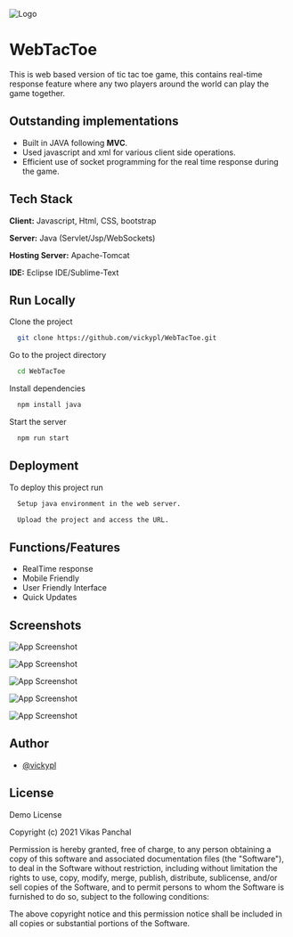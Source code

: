 ![Logo](https://static.wikia.nocookie.net/board-games-galore/images/4/47/Tictactoe-winning-vector-639732.jpg)

# WebTacToe

This is web based version of tic tac toe game, this contains real-time response feature where any two players around the world can play the game together.


## Outstanding implementations

   - Built in JAVA following **MVC**.
   - Used javascript and xml for various client side operations.
   - Efficient use of socket programming for the real time response during the game.

## Tech Stack

**Client:** Javascript, Html, CSS, bootstrap

**Server:** Java (Servlet/Jsp/WebSockets)

**Hosting Server:** Apache-Tomcat

**IDE:** Eclipse IDE/Sublime-Text

## Run Locally

Clone the project

```bash
  git clone https://github.com/vickypl/WebTacToe.git
```

Go to the project directory

```bash
  cd WebTacToe
```

Install dependencies

```bash
  npm install java
```

Start the server

```bash
  npm run start
```


## Deployment

To deploy this project run

```bash
  Setup java environment in the web server.
```
```bash
  Upload the project and access the URL.
```


## Functions/Features
- RealTime response
- Mobile Friendly
- User Friendly Interface
- Quick Updates

## Screenshots

![App Screenshot](https://i.ibb.co/ZmdG43W/Screenshot-2021-10-29-at-21-50-58-Web-Tac-Toe.png)

![App Screenshot](https://i.ibb.co/xLQNfN3/Screenshot-2021-10-29-at-21-51-31-Tic-Tac-Toe.png)

![App Screenshot](https://i.ibb.co/PmrTyHy/Screenshot-2021-10-29-at-21-53-54-Tic-Tac-Toe.png)

![App Screenshot](https://i.ibb.co/0jp8PJn/Untitled.jpg)

![App Screenshot](https://i.ibb.co/ynx67c9/Untitled2.jpg)


## Author

- [@vickypl](https://www.linkedin.com/in/vicky-pl/)


## License

Demo License

Copyright (c) 2021 Vikas Panchal

Permission is hereby granted, free of charge, to any person obtaining a copy
of this software and associated documentation files (the "Software"), to deal
in the Software without restriction, including without limitation the rights
to use, copy, modify, merge, publish, distribute, sublicense, and/or sell
copies of the Software, and to permit persons to whom the Software is
furnished to do so, subject to the following conditions:

The above copyright notice and this permission notice shall be included in all
copies or substantial portions of the Software.
